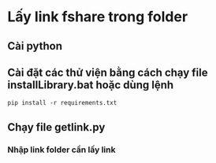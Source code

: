 # Lấy link fshare trong folder

## Cài python

## Cài đặt các thử viện bằng cách chạy file installLibrary.bat hoặc dùng lệnh
```shell
pip install -r requirements.txt
```

## Chạy file getlink.py
### Nhập link folder cần lấy link
